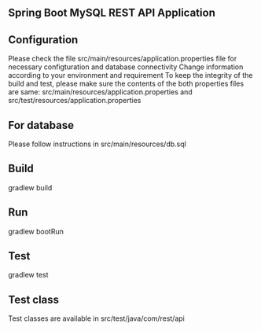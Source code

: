 ## Spring Boot MySQL REST API Application

## Configuration
Please check the file src/main/resources/application.properties file for necessary configturation and database connectivity
Change information according to your environment and requirement
To keep the integrity of the build and test, please make sure the contents of the both properties files are same:
src/main/resources/application.properties and
src/test/resources/application.properties

## For database
Please follow instructions in src/main/resources/db.sql 

## Build
gradlew build

## Run
gradlew bootRun

## Test
gradlew test

## Test class
Test classes are available in src/test/java/com/rest/api